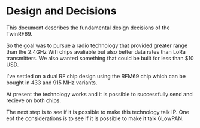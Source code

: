 # Design and Decisions

This document describes the fundamental design decisions of the TwinRF69.

So the goal was to pursue a radio technology that provided greater range than the 2.4GHz Wifi chips avaliable but also better data rates than LoRa transmitters. We also wanted something that could be built for less than $10 USD. 

I've settled on a dual RF chip design using the RFM69 chip which can be bought in 433 and 915 MHz variants. 

At present the technology works and it is possible to successfully send and recieve on both chips.

The next step is to see if it is possible to make this technology talk IP. One eof the considerations is to see if it is possible to make it talk 6LowPAN.

